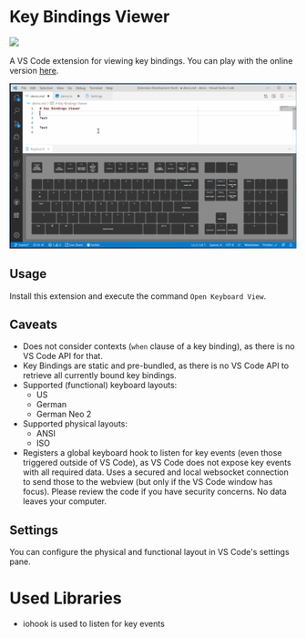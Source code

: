 # Key Bindings Viewer

[![](https://img.shields.io/twitter/follow/hediet_dev.svg?style=social)](https://twitter.com/intent/follow?screen_name=hediet_dev)

A VS Code extension for viewing key bindings.
You can play with the online version [here](https://hediet.github.io/visual-keyboard/).

![](../docs/demo.gif)

## Usage

Install this extension and execute the command `Open Keyboard View`.

## Caveats

-   Does not consider contexts (`when` clause of a key binding), as there is no VS Code API for that.
-   Key Bindings are static and pre-bundled, as there is no VS Code API to retrieve all currently bound key bindings.
-   Supported (functional) keyboard layouts:
    -   US
    -   German
    -   German Neo 2
-   Supported physical layouts:
    -   ANSI
    -   ISO
-   Registers a global keyboard hook to listen for key events (even those triggered outside of VS Code),
    as VS Code does not expose key events with all required data.
    Uses a secured and local websocket connection to send those to the webview (but only if the VS Code window has focus).
    Please review the code if you have security concerns.
    No data leaves your computer.

## Settings

You can configure the physical and functional layout in VS Code's settings pane.

# Used Libraries

-   iohook is used to listen for key events
